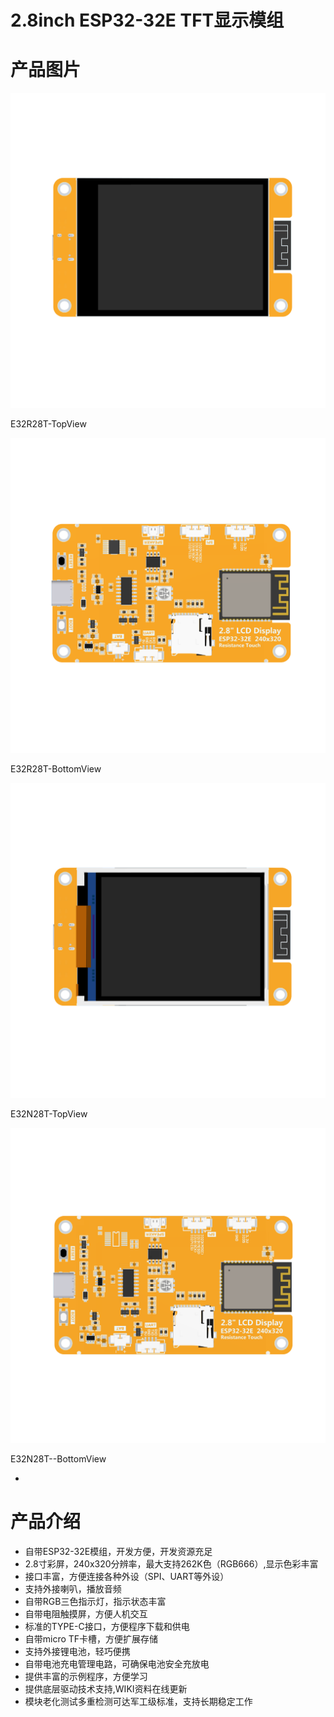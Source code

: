 # 2.8inch ESP32-32E TFT显示模组

# 产品图片



![IMG_256](media/439fa700300f7db5f236c4a4b57a8e39.png)



E32R28T-TopView



![IMG_257](media/df46b81f03a44ba5d8d9ceae22bbf44c.png)



E32R28T-BottomView



![IMG_258](media/acb439da70251710e1970092baa384af.png)


E32N28T-TopView



![IMG_259](media/d6bd2057fb60894860119ef205f47435.png)

   

E32N28T--BottomView

-   

# 产品介绍

-   自带ESP32-32E模组，开发方便，开发资源充足
-   2.8寸彩屏，240x320分辨率，最大支持262K色（RGB666）,显示色彩丰富
-   接口丰富，方便连接各种外设（SPI、UART等外设）
-   支持外接喇叭，播放音频
-   自带RGB三色指示灯，指示状态丰富
-   自带电阻触摸屏，方便人机交互
-   标准的TYPE-C接口，方便程序下载和供电
-   自带micro TF卡槽，方便扩展存储
-   支持外接锂电池，轻巧便携
-   自带电池充电管理电路，可确保电池安全充放电
-   提供丰富的示例程序，方便学习
-   提供底层驱动技术支持,WIKI资料在线更新
-   模块老化测试多重检测可达军工级标准，支持长期稳定工作


